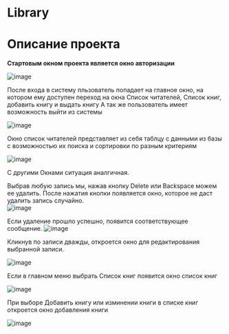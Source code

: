 # Library
<p align="center"><h1>Описание проекта</h1></p>

<b>Стартовым окном проекта является окно авторизации</b>

![image](https://user-images.githubusercontent.com/39887104/156717800-9c79ec75-0e50-4c30-a966-b078fc82173a.png)


После входа в систему пльзователь попадает на главное окно, на котором ему доступен переход на окна Список читателей, Список книг, добавить книгу и выдать книгу
А так же пользователь имеет возможность выйти из системы

![image](https://user-images.githubusercontent.com/39887104/156717835-ccdd18fd-548b-47d5-8d13-ffe4a872f81d.png)


Окно список читателей представляет из себя таблцу с данными из базы с возможностью их поиска и сортировки по разным критериям

![image](https://user-images.githubusercontent.com/39887104/156717851-a8753752-d294-424e-9246-d15c8f7678a2.png)


С другими Окнами ситуация аналгичная. 

Выбрав любую запись мы, нажав кнопку Delete или Backspace можем ее удалить. После нажатия кнопки появляется окно, которое не даст удалить запись случайно.<br>
![image](https://user-images.githubusercontent.com/56836526/154622546-4f2bccea-16b4-435d-b6ee-a76feddbb6c7.png)


Если удаление прошло успешно, появится соответствующее сообщение.
![image](https://user-images.githubusercontent.com/56836526/154622784-7e34f618-67fe-48ff-a11f-0e99b8a73d27.png) 

Кликнув по записи дважды, откроется окно для редактирования выбранной записи. 

![image](https://user-images.githubusercontent.com/39887104/156717866-7b207ab2-32d8-44d4-9237-aff0cbdc4eb8.png)

Если в главном меню выбрать Список книг появится окно список книг

![image](https://user-images.githubusercontent.com/39887104/158780928-250da916-de95-4461-8682-da28c702ae3f.png)

При выборе Добавить книгу или изминении книги в списке книг откроется окно добавления книги

![image](https://user-images.githubusercontent.com/39887104/158782287-a2935437-e0a4-4bfa-bc70-a18d8ff5a974.png)


